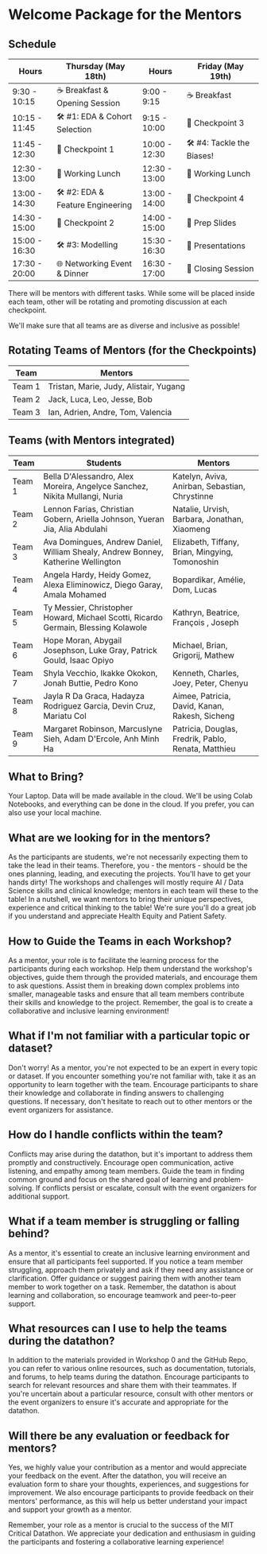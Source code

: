 # Welcome Package for the Mentors

## Schedule

| **Hours** | **Thursday (May 18th)** | **Hours** | **Friday (May 19th)** |
|-------|------------------|-------|----------------|
| 9:30 - 10:15  | ☕ Breakfast & Opening Session |  9:00 - 9:15 | ☕ Breakfast |
| 10:15 - 11:45 | 🛠️ #1: EDA & Cohort Selection | 9:15 - 10:00 | 🚩 Checkpoint 3 |
| 11:45 - 12:30 | 🚩 Checkpoint 1  | 10:00 - 12:30 | 🛠️ #4: Tackle the Biases! |
| 12:30 - 13:00 | 🍔 Working Lunch | 12:30 - 13:00 | 🍕 Working Lunch |
| 13:00 - 14:30 | 🛠️ #2: EDA & Feature Engineering | 13:00 - 14:00 | 🚩 Checkpoint 4 |
| 14:30 - 15:00 | 🚩 Checkpoint 2 | 14:00 - 15:00 | 📝 Prep Slides |
| 15:00 - 16:30 | 🛠️ #3: Modelling | 15:30 - 16:30 | 🎤 Presentations |
| 17:30 - 20:00 | 🌐 Networking Event & Dinner | 16:30 - 17:00 | 👋 Closing Session |


There will be mentors with different tasks. While some will be placed inside each team, other will be rotating and promoting discussion at each checkpoint.

We'll make sure that all teams are as diverse and inclusive as possible!

## Rotating Teams of Mentors (for the Checkpoints)

| Team | Mentors| 
| -- | -- |
| Team 1 | Tristan, Marie, Judy, Alistair, Yugang |
| Team 2 | Jack, Luca, Leo, Jesse, Bob |
| Team 3 | Ian, Adrien, Andre, Tom, Valencia |



## Teams (with Mentors integrated)
| Team | Students | Mentors | 
| -- | -- | -- |
| Team 1 | Bella D'Alessandro, Alex Moreira, Angelyce Sanchez, Nikita Mullangi, Nuria | Katelyn, Aviva, Anirban, Sebastian, Chrystinne |
| Team 2 | Lennon Farias, Christian Gobern, Ariella Johnson, Yueran Jia, Alia Abdulahi | Natalie, Urvish, Barbara, Jonathan, Xiaomeng |
| Team 3 | Ava Domingues, Andrew Daniel, William Shealy, Andrew Bonney, Katherine Wellington | Elizabeth, Tiffany, Brian, Mingying, Tomonoshin |
| Team 4 | Angela Hardy, Heidy Gomez, Alexa Eliminowicz, Diego Garay, Amala Mohamed | Bopardikar, Amélie, Dom, Lucas  |
| Team 5 | Ty Messier, Christopher Howard, Michael Scotti, Ricardo Germain, Blessing Kolawole | Kathryn, Beatrice, François , Joseph |
| Team 6 | Hope Moran, Abygail Josephson, Luke Gray, Patrick Gould, Isaac Opiyo | Michael, Brian, Grigorij, Mathew |
| Team 7 | Shyla Vecchio, Ikakke Okokon, Jonah Buttie, Pedro Kono | Kenneth, Charles, Joey, Peter, Chenyu |
| Team 8 | Jayla R Da Graca, Hadayza Rodriguez Garcia, Devin Cruz, Mariatu Col | Aimee, Patricia, David, Kanan, Rakesh, Sicheng |
| Team 9 | Margaret Robinson, Marcuslyne Sieh, Adam D'Ercole, Anh Minh Ha | Patricia, Douglas, Fredrik, Pablo, Renata, Matthieu |

## What to Bring?
Your Laptop. Data will be made available in the cloud. We'll be using Colab Notebooks, and everything can be done in the cloud. If you prefer, you can also use your local machine.

## What are we looking for in the mentors?
As the participants are students, we're not necessarily expecting them to take the lead in their teams. Therefore, you - the mentors - should be the ones planning, leading, and executing the projects. You'll have to get your hands dirty! The workshops and challenges will mostly require AI / Data Science skills and clinical knowledge; mentors in each team will these to the table! In a nutshell, we want mentors to bring their unique perspectives, experience and critical thinking to the table! We're sure you'll do a great job if you understand and appreciate Health Equity and Patient Safety.

## How to Guide the Teams in each Workshop?
As a mentor, your role is to facilitate the learning process for the participants during each workshop. Help them understand the workshop's objectives, guide them through the provided materials, and encourage them to ask questions. Assist them in breaking down complex problems into smaller, manageable tasks and ensure that all team members contribute their skills and knowledge to the project. Remember, the goal is to create a collaborative and inclusive learning environment!

## What if I'm not familiar with a particular topic or dataset?
Don't worry! As a mentor, you're not expected to be an expert in every topic or dataset. If you encounter something you're not familiar with, take it as an opportunity to learn together with the team. Encourage participants to share their knowledge and collaborate in finding answers to challenging questions. If necessary, don't hesitate to reach out to other mentors or the event organizers for assistance.

## How do I handle conflicts within the team?
Conflicts may arise during the datathon, but it's important to address them promptly and constructively. Encourage open communication, active listening, and empathy among team members. Guide the team in finding common ground and focus on the shared goal of learning and problem-solving. If conflicts persist or escalate, consult with the event organizers for additional support.

## What if a team member is struggling or falling behind?
As a mentor, it's essential to create an inclusive learning environment and ensure that all participants feel supported. If you notice a team member struggling, approach them privately and ask if they need any assistance or clarification. Offer guidance or suggest pairing them with another team member to work together on a task. Remember, the datathon is about learning and collaboration, so encourage teamwork and peer-to-peer support.

## What resources can I use to help the teams during the datathon?
In addition to the materials provided in Workshop 0 and the GitHub Repo, you can refer to various online resources, such as documentation, tutorials, and forums, to help teams during the datathon. Encourage participants to search for relevant resources and share them with their teammates. If you're uncertain about a particular resource, consult with other mentors or the event organizers to ensure it's accurate and appropriate for the datathon.

## Will there be any evaluation or feedback for mentors?
Yes, we highly value your contribution as a mentor and would appreciate your feedback on the event. After the datathon, you will receive an evaluation form to share your thoughts, experiences, and suggestions for improvement. We also encourage participants to provide feedback on their mentors' performance, as this will help us better understand your impact and support your growth as a mentor.

Remember, your role as a mentor is crucial to the success of the MIT Critical Datathon. We appreciate your dedication and enthusiasm in guiding the participants and fostering a collaborative learning experience!
